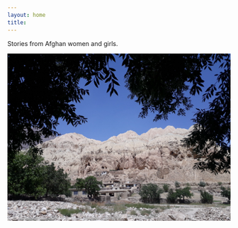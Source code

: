 ```yaml
---
layout: home
title: 
---
```


Stories from Afghan women and girls.

![alt](/assets/images/afg.jpeg)




